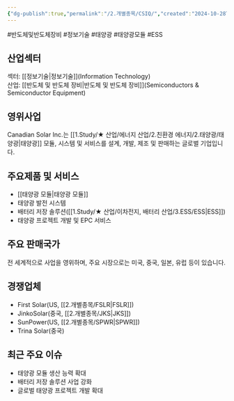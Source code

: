 ```yaml
---
{"dg-publish":true,"permalink":"/2.개별종목/CSIQ/","created":"2024-10-28T21:27:41.906+09:00","updated":"2025-06-03T20:05:58.522+09:00"}
---
```


#반도체및반도체장비 #정보기술 #태양광 #태양광모듈 #ESS 

## 산업섹터

섹터: [[정보기술\|정보기술]](Information Technology)  
산업: [[반도체 및 반도체 장비\|반도체 및 반도체 장비]](Semiconductors & Semiconductor Equipment)

## 영위사업

Canadian Solar Inc.는 [[1.Study/★ 산업/에너지 산업/2.친환경 에너지/2.태양광/태양광\|태양광]] 모듈, 시스템 및 서비스를 설계, 개발, 제조 및 판매하는 글로벌 기업입니다.

## 주요제품 및 서비스

- [[태양광 모듈\|태양광 모듈]]
- 태양광 발전 시스템
- 배터리 저장 솔루션([[1.Study/★ 산업/이차전지, 배터리 산업/3.ESS/ESS\|ESS]])
- 태양광 프로젝트 개발 및 EPC 서비스

## 주요 판매국가

전 세계적으로 사업을 영위하며, 주요 시장으로는 미국, 중국, 일본, 유럽 등이 있습니다.

## 경쟁업체

- First Solar(US, [[2.개별종목/FSLR\|FSLR]])
- JinkoSolar(중국, [[2.개별종목/JKS\|JKS]])
- SunPower(US, [[2.개별종목/SPWR\|SPWR]])
- Trina Solar(중국)

## 최근 주요 이슈

- 태양광 모듈 생산 능력 확대
- 배터리 저장 솔루션 사업 강화
- 글로벌 태양광 프로젝트 개발 확대